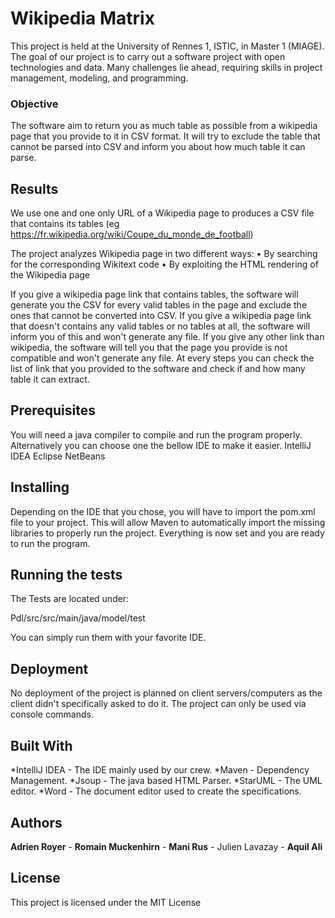 # Wikipedia Matrix

This project is held at the University of Rennes 1, ISTIC, in Master 1 (MIAGE).
The goal of our project is to carry out a software project with open technologies and data.
Many challenges lie ahead, requiring skills in project management, modeling, and programming.



### Objective

The software aim to return you as much table as possible from a wikipedia page that you provide to it in CSV format. 
It will try to exclude the table that cannot be parsed into CSV and inform you about how much table it can parse.


## Results

We use one and one only URL of a Wikipedia page to produces a CSV file that contains its tables  (eg https://fr.wikipedia.org/wiki/Coupe_du_monde_de_football)

The project analyzes Wikipedia page in two different ways:
• By searching for the corresponding Wikitext code
• By exploiting the HTML rendering of the Wikipedia page

If you give a wikipedia page link that contains tables, the software will generate you the CSV for every valid tables in the page and exclude the ones that cannot be converted into CSV.
If you give a wikipedia page link that doesn't contains any valid tables or no tables at all, the software will inform you of this and won't generate any file.
If you give any other link than wikipedia, the software will tell you that the page you provide is not compatible and won't generate any file.
At every steps you can check the list of link that you provided to the software and check if and how many table it can extract.

## Prerequisites

You will need a java compiler to compile and run the program properly. Alternatively you can choose one the bellow IDE to make it easier.
IntelliJ IDEA
Eclipse
NetBeans


## Installing

Depending on the IDE that you chose, you will have to import the pom.xml file to your project. 
This will allow Maven to automatically import the missing libraries to properly run the project.
Everything is now set and you are ready to run the program.

## Running the tests

The Tests are located under:

Pdl/src/src/main/java/model/test

You can simply run them with your favorite IDE.


## Deployment

No deployment of the project is planned on client servers/computers as the client didn't specifically asked to do it. 
The project can only be used via console commands.


## Built With

*IntelliJ IDEA - The IDE mainly used by our crew.
*Maven - Dependency Management.
*Jsoup - The java based HTML Parser.
*StarUML - The UML editor.
*Word - The document editor used to create the specifications.

## Authors

**Adrien Royer** - **Romain Muckenhirn** - **Mani Rus** - Julien Lavazay - **Aquil Ali**


## License

This project is licensed under the MIT License



